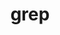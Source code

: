 ---
title: "grep"
layout: cache
categories: [package, develop]
meta: {"compilers": ["apple-clang@16.0.0", "gcc@10.5.0", "gcc@11.4.0", "gcc@13.3.0"], "num_specs": 28, "num_specs_by_stack": {"developer-tools-aarch64-linux-gnu": 7, "developer-tools-darwin": 6, "developer-tools-x86_64_v3-linux-gnu": 7, "hep": 8, "root": 28}, "oss": ["centos7", "rhel8", "sequoia", "ubuntu22.04"], "platforms": ["darwin", "linux"], "stacks": ["developer-tools-aarch64-linux-gnu", "developer-tools-darwin", "developer-tools-x86_64_v3-linux-gnu", "hep", "root"], "targets": ["aarch64", "x86_64_v3"], "versions": ["3.11"]}
spec_details: [{"compiler": "gcc@11.4.0", "hash": "27bzfze2grbrhq6ufyzwert3xac2bqv7", "os": "ubuntu22.04", "platform": "linux", "size": "-", "stacks": ["hep", "root"], "target": "x86_64_v3", "variants": ["build_system=autotools", "~pcre"], "versions": ["3.11"]}, {"compiler": "gcc@10.5.0", "hash": "2bi7343poae3n7isd7falrv3od2gewzg", "os": "centos7", "platform": "linux", "size": "-", "stacks": ["developer-tools-x86_64_v3-linux-gnu", "root"], "target": "x86_64_v3", "variants": ["build_system=autotools", "~pcre"], "versions": ["3.11"]}, {"compiler": "gcc@13.3.0", "hash": "2f3lghbgaj6trpdvwbbfaocd364dssq7", "os": "rhel8", "platform": "linux", "size": "-", "stacks": ["developer-tools-aarch64-linux-gnu", "root"], "target": "aarch64", "variants": ["build_system=autotools", "~pcre"], "versions": ["3.11"]}, {"compiler": "gcc@13.3.0", "hash": "2lnavrbaacrl7x4c4c5ipep45mj4ux44", "os": "rhel8", "platform": "linux", "size": "-", "stacks": ["developer-tools-aarch64-linux-gnu", "root"], "target": "aarch64", "variants": ["build_system=autotools", "~pcre"], "versions": ["3.11"]}, {"compiler": "gcc@11.4.0", "hash": "3eb2sgmmv6lxytm2ssud6zc3nlkzyj3d", "os": "ubuntu22.04", "platform": "linux", "size": "-", "stacks": ["hep", "root"], "target": "x86_64_v3", "variants": ["build_system=autotools", "~pcre"], "versions": ["3.11"]}, {"compiler": "gcc@11.4.0", "hash": "3ifveh6q4jxaituwenefthfksg36pkv3", "os": "ubuntu22.04", "platform": "linux", "size": "-", "stacks": ["hep", "root"], "target": "x86_64_v3", "variants": ["build_system=autotools", "~pcre"], "versions": ["3.11"]}, {"compiler": "apple-clang@16.0.0", "hash": "3s7cxylqmnhlkkluvsgn62qxcusczjx5", "os": "sequoia", "platform": "darwin", "size": "-", "stacks": ["developer-tools-darwin", "root"], "target": "aarch64", "variants": ["build_system=autotools", "~pcre"], "versions": ["3.11"]}, {"compiler": "gcc@10.5.0", "hash": "3ty7xta2wn5l33e2pogbv7hzj3ee5jbr", "os": "centos7", "platform": "linux", "size": "-", "stacks": ["developer-tools-x86_64_v3-linux-gnu", "root"], "target": "x86_64_v3", "variants": ["build_system=autotools", "~pcre"], "versions": ["3.11"]}, {"compiler": "apple-clang@16.0.0", "hash": "3uzgbegqnqukubaxfqucwmjxkfwxpvux", "os": "sequoia", "platform": "darwin", "size": "-", "stacks": ["developer-tools-darwin", "root"], "target": "aarch64", "variants": ["build_system=autotools", "~pcre"], "versions": ["3.11"]}, {"compiler": "gcc@11.4.0", "hash": "5hx7due7x77a7mjj4n2xmbxmt6d4z7f6", "os": "ubuntu22.04", "platform": "linux", "size": "-", "stacks": ["hep", "root"], "target": "x86_64_v3", "variants": ["build_system=autotools", "~pcre"], "versions": ["3.11"]}, {"compiler": "gcc@13.3.0", "hash": "63knwgwggn4mmji7c5jwvi35etmookbn", "os": "rhel8", "platform": "linux", "size": "-", "stacks": ["developer-tools-aarch64-linux-gnu", "root"], "target": "aarch64", "variants": ["build_system=autotools", "~pcre"], "versions": ["3.11"]}, {"compiler": "gcc@10.5.0", "hash": "6roffzlel3pm3bu6nhxoqsq4glwzodvw", "os": "centos7", "platform": "linux", "size": "-", "stacks": ["developer-tools-x86_64_v3-linux-gnu", "root"], "target": "x86_64_v3", "variants": ["build_system=autotools", "~pcre"], "versions": ["3.11"]}, {"compiler": "apple-clang@16.0.0", "hash": "7zje4njnb7sttl5zgll5axkt5godszd4", "os": "sequoia", "platform": "darwin", "size": "-", "stacks": ["developer-tools-darwin", "root"], "target": "aarch64", "variants": ["build_system=autotools", "~pcre"], "versions": ["3.11"]}, {"compiler": "gcc@13.3.0", "hash": "ab3247hqdgko3ilezxapjbu7iwgz6gew", "os": "rhel8", "platform": "linux", "size": "-", "stacks": ["developer-tools-aarch64-linux-gnu", "root"], "target": "aarch64", "variants": ["build_system=autotools", "~pcre"], "versions": ["3.11"]}, {"compiler": "gcc@13.3.0", "hash": "dqw5t3mxn7ivyavo4op3qob2jtppi76a", "os": "rhel8", "platform": "linux", "size": "-", "stacks": ["developer-tools-aarch64-linux-gnu", "root"], "target": "aarch64", "variants": ["build_system=autotools", "~pcre"], "versions": ["3.11"]}, {"compiler": "gcc@13.3.0", "hash": "f2sjzrn5eo3g3mm2p6l6s7wxiezaozil", "os": "rhel8", "platform": "linux", "size": "-", "stacks": ["developer-tools-aarch64-linux-gnu", "root"], "target": "aarch64", "variants": ["build_system=autotools", "~pcre"], "versions": ["3.11"]}, {"compiler": "gcc@11.4.0", "hash": "f7rrr76rqm4rqdnlcobegpkehhp5bvvs", "os": "ubuntu22.04", "platform": "linux", "size": "-", "stacks": ["hep", "root"], "target": "x86_64_v3", "variants": ["build_system=autotools", "~pcre"], "versions": ["3.11"]}, {"compiler": "gcc@11.4.0", "hash": "hpay6onefvdxel7qxa5l5zpz6zv57lqz", "os": "ubuntu22.04", "platform": "linux", "size": "-", "stacks": ["hep", "root"], "target": "x86_64_v3", "variants": ["build_system=autotools", "~pcre"], "versions": ["3.11"]}, {"compiler": "gcc@11.4.0", "hash": "hwtq5jmw7xoibmnirerqp5b3qfpdzub7", "os": "ubuntu22.04", "platform": "linux", "size": "-", "stacks": ["hep", "root"], "target": "x86_64_v3", "variants": ["build_system=autotools", "~pcre"], "versions": ["3.11"]}, {"compiler": "apple-clang@16.0.0", "hash": "mtuqbokw47o74sy6w3jj7fug2ltpfbgl", "os": "sequoia", "platform": "darwin", "size": "-", "stacks": ["developer-tools-darwin", "root"], "target": "aarch64", "variants": ["build_system=autotools", "~pcre"], "versions": ["3.11"]}, {"compiler": "gcc@11.4.0", "hash": "n7txsnbqtd4pmk2l6umpq26kjaki2nf3", "os": "ubuntu22.04", "platform": "linux", "size": "-", "stacks": ["hep", "root"], "target": "x86_64_v3", "variants": ["build_system=autotools", "~pcre"], "versions": ["3.11"]}, {"compiler": "gcc@10.5.0", "hash": "okxu7jeuzcbkdnzifvsragxvmjdawkfk", "os": "centos7", "platform": "linux", "size": "-", "stacks": ["developer-tools-x86_64_v3-linux-gnu", "root"], "target": "x86_64_v3", "variants": ["build_system=autotools", "~pcre"], "versions": ["3.11"]}, {"compiler": "gcc@10.5.0", "hash": "puncoofvohderbyugcspn7fomoo5qzlp", "os": "centos7", "platform": "linux", "size": "-", "stacks": ["developer-tools-x86_64_v3-linux-gnu", "root"], "target": "x86_64_v3", "variants": ["build_system=autotools", "~pcre"], "versions": ["3.11"]}, {"compiler": "gcc@10.5.0", "hash": "sghew3chibyysxc6s22olu3tuf3rfynz", "os": "centos7", "platform": "linux", "size": "-", "stacks": ["developer-tools-x86_64_v3-linux-gnu", "root"], "target": "x86_64_v3", "variants": ["build_system=autotools", "~pcre"], "versions": ["3.11"]}, {"compiler": "apple-clang@16.0.0", "hash": "t43oca32rxf4sghtozlbr7i3jqpwv2gb", "os": "sequoia", "platform": "darwin", "size": "-", "stacks": ["developer-tools-darwin", "root"], "target": "aarch64", "variants": ["build_system=autotools", "~pcre"], "versions": ["3.11"]}, {"compiler": "apple-clang@16.0.0", "hash": "vxjedr256ktk62hk74ybjtvdtm6lpkkb", "os": "sequoia", "platform": "darwin", "size": "-", "stacks": ["developer-tools-darwin", "root"], "target": "aarch64", "variants": ["build_system=autotools", "~pcre"], "versions": ["3.11"]}, {"compiler": "gcc@10.5.0", "hash": "w2sur6mt5t6qrbgvyryagx4mcack2qsx", "os": "centos7", "platform": "linux", "size": "-", "stacks": ["developer-tools-x86_64_v3-linux-gnu", "root"], "target": "x86_64_v3", "variants": ["build_system=autotools", "~pcre"], "versions": ["3.11"]}, {"compiler": "gcc@13.3.0", "hash": "xrvm43uu6777fx4ripkftwrjleryqopo", "os": "rhel8", "platform": "linux", "size": "-", "stacks": ["developer-tools-aarch64-linux-gnu", "root"], "target": "aarch64", "variants": ["build_system=autotools", "~pcre"], "versions": ["3.11"]}]
---